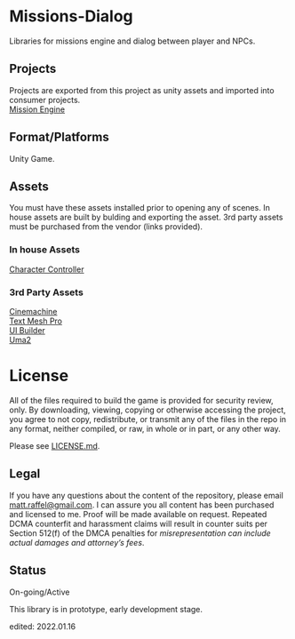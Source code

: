 # Missions-Dialog

Libraries for missions engine and dialog between player and NPCs.

## Projects 
Projects are exported from this project as unity assets and imported into consumer projects.  
[Mission Engine](https://github.com/tatmanblue/Missions-Dialog/tree/main/MDStudio/Assets/MissionEngine)

## Format/Platforms
Unity Game.   

## Assets
You must have these assets installed prior to opening any of scenes.   In house assets are built by bulding and exporting the asset.  3rd party assets must be
purchased from the vendor (links provided).

### In house Assets  
[Character Controller](https://github.com/tatmanblue/Unity-Characters/tree/main/CharacterStudio/Assets/Character)

### 3rd Party Assets
[Cinemachine](https://docs.unity3d.com/Packages/com.unity.cinemachine@2.6/manual/index.html)  
[Text Mesh Pro](https://docs.unity3d.com/Manual/com.unity.textmeshpro.html)  
[UI Builder](https://assetstore.unity.com/packages/2d/gui/ui-builder-29757)  
[Uma2](https://assetstore.unity.com/packages/3d/characters/uma-2-unity-multipurpose-avatar-35611)  

# License
All of the files required to build the game is provided for security review, only.  By downloading, viewing, copying or otherwise accessing the project, you agree to not copy, redistribute, or transmit any of the files in the repo in any format, neither compiled, or raw, in whole or in part, or any other way.

Please see [LICENSE.md](./LICENSE.md).  

## Legal
If you have any questions about the content of the repository, please email [matt.raffel@gmail.com](mailto:matt.raffel@gmail.com). I can assure you all content has been purchased and licensed to me. Proof will be made available on request. Repeated DCMA counterfit and harassment claims will result in counter suits per Section 512(f) of the DMCA penalties for _misrepresentation can include actual damages and attorney’s fees_.

## Status
On-going/Active

This library is in prototype, early development stage.

edited: 2022.01.16